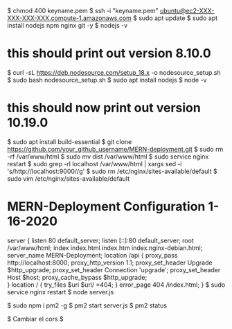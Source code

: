 $ chmod 400 keyname.pem
$ ssh -i "keyname.pem" ubuntu@ec2-XXX-XXX-XXX-XXX.compute-1.amazonaws.com
$ sudo apt update
$ sudo apt install nodejs npm nginx git -y
$ nodejs -v

# this should print out version 8.10.0

$ curl -sL https://deb.nodesource.com/setup_18.x -o nodesource_setup.sh
$ sudo bash nodesource_setup.sh
$ sudo apt install nodejs
$ node -v

# this should now print out version 10.19.0

$ sudo apt install build-essential
$ git clone https://github.com/your_github_username/MERN-deployment.git
$ sudo rm -rf /var/www/html
$ sudo mv dist /var/www/html
$ sudo service nginx restart
$ sudo grep -rl localhost /var/www/html | xargs sed -i 's/http:\/\/localhost:9000//g'
$ sudo rm /etc/nginx/sites-available/default
$ sudo vim /etc/nginx/sites-available/default

# MERN-Deployment Configuration 1-16-2020

server {
listen 80 default_server;
listen [::]:80 default_server;
root /var/www/html;
index index.html index.htm index.nginx-debian.html;
server_name MERN-Deployment;
location /api {
proxy_pass http://localhost:8000;
proxy_http_version 1.1;
proxy_set_header Upgrade $http_upgrade;
        proxy_set_header Connection 'upgrade';
        proxy_set_header Host $host;
        proxy_cache_bypass $http_upgrade;    
    }
    location / {
        try_files $uri $uri/ =404;
    }
    error_page 404 /index.html;
}
$ sudo service nginx restart
$ node server.js

$ sudo npm i pm2 -g
$ pm2 start server.js
$ pm2 status

$ Cambiar el cors
$
